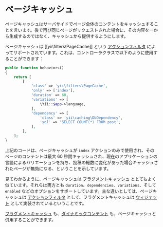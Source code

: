 ページキャッシュ
================

ページキャッシュはサーバサイドでページ全体のコンテントをキャッシュすることを言います。後で再び同じページがリクエストされた場合に、その内容を一から生成するのではなく、キャッシュから提供するようにします。

ページキャッシュは [[yii\filters\PageCache]] という [アクションフィルタ](structure-filters.md) によってサポートされています。これは、コントローラクラスで以下のように使用することができます：

```php
public function behaviors()
{
    return [
        [
            'class' => 'yii\filters\PageCache',
            'only' => ['index'],
            'duration' => 60,
            'variations' => [
                \Yii::$app->language,
            ],
            'dependency' => [
                'class' => 'yii\caching\DbDependency',
                'sql' => 'SELECT COUNT(*) FROM post',
            ],
        ],
    ];
}
```

上記のコードは、ページキャッシュが `index` アクションのみで使用され、そのページのコンテントは最大 60 秒間キャッシュされ、現在のアプリケーションの言語によるバリエーションを持ち、投稿の総数に変化があった場合キャッシュされたページが無効になる、ということを示しています。

見てわかるように、ページキャッシュは [フラグメントキャッシュ](caching-fragment.md) ととてもよく似ています。それらは両方とも `duration`、`dependencies`、`variations`、そして `enabled` などのオプションをサポートしています。主な違いとしては、ページキャッシュは [アクションフィルタ](structure-filters.md) として、フラグメントキャッシュは [ウィジェット](structure-widgets.md) として実装されているということです。

[フラグメントキャッシュ](caching-fragment.md) も、[ダイナミックコンテント](caching-fragment.md#dynamic-content) も、ページキャッシュと併用することができます。
